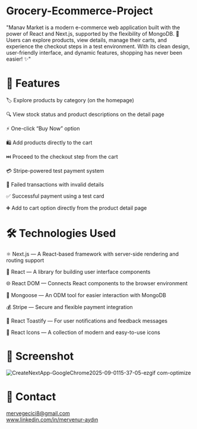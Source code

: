# Grocery-Ecommerce-Project
"Manav Market is a modern e-commerce web application built with the power of React and Next.js, supported by the flexibility of MongoDB. 🛒 Users can explore products, view details, manage their carts, and experience the checkout steps in a test environment. With its clean design, user-friendly interface, and dynamic features, shopping has never been easier! ✨"

# 🚀 Features
🏷️ Explore products by category (on the homepage)

🔍 View stock status and product descriptions on the detail page

⚡ One-click “Buy Now” option

🛍️ Add products directly to the cart

⏭️ Proceed to the checkout step from the cart

💳 Stripe-powered test payment system

🚫 Failed transactions with invalid details

✅ Successful payment using a test card

➕ Add to cart option directly from the product detail page
# 🛠️ Technologies Used

⚛️ Next.js — A React-based framework with server-side rendering and routing support

🧠 React — A library for building user interface components

🌐 React DOM — Connects React components to the browser environment

🍃 Mongoose — An ODM tool for easier interaction with MongoDB

💰 Stripe — Secure and flexible payment integration

🔔 React Toastify — For user notifications and feedback messages

🎨 React Icons — A collection of modern and easy-to-use icons
# 📸 Screenshot

![CreateNextApp-GoogleChrome2025-09-0115-37-05-ezgif com-optimize](https://github.com/user-attachments/assets/93434803-f705-4169-b65d-d34fefc2e228)


# 📧 Contact
mervegecici8@gmail.com <br/>
www.linkedin.com/in/mervenur-aydın
